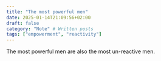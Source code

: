```yaml
---
title: "The most powerful men"
date: 2025-01-14T21:09:56+02:00
draft: false
category: "Note" # Written posts
tags: ["empowerment", "reactivity"]
---
```

The most powerful men are also the most un-reactive men.